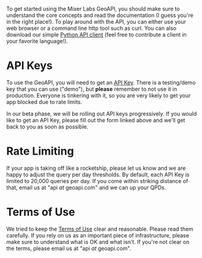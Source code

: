 To get started using the Mixer Labs GeoAPI, you should make sure to understand the core concepts and read the documentation (I guess you're in the right place!). To play around with the API, you can either use your web browser or a command line http tool such as curl. You can also download our simple [Python API client](http://code.google.com/p/geo-api/source/browse/#svn/trunk) (feel free to contribute a client in your favorite language!).

# API Keys #

To use the GeoAPI, you will need to get an [API Key](http://spreadsheets.google.com/viewform?formkey=dGJscE5kWmc1ZjVDUzFQUW8yMmdNa0E6MA). There is a testing/demo key that you can use ("demo"), but **please** remember to not use it in production. Everyone is tinkering with it, so you are very likely to get your app blocked due to rate limits.

In our beta phase, we will be rolling out API keys progressively. If you would like to get an API Key, please fill out the form linked above and we'll get back to you as soon as possible.


# Rate Limiting #

If your app is taking off like a rocketship, please let us know and we are happy to adjust the query per day thresholds. By default, each API Key is limited to 20,000 queries per day. If you come within striking distance of that, email us at "api _at_ geoapi.com" and we can up your QPDs.


# Terms of Use #

We tried to keep the [Terms of Use](TermsOfUse.md) clear and reasonable. Please read them carefully. If you rely on us as an important piece of infrastructure, please make sure to understand what is OK and what isn't. If you're not clear on the terms, please email us at "api _at_ geoapi.com".